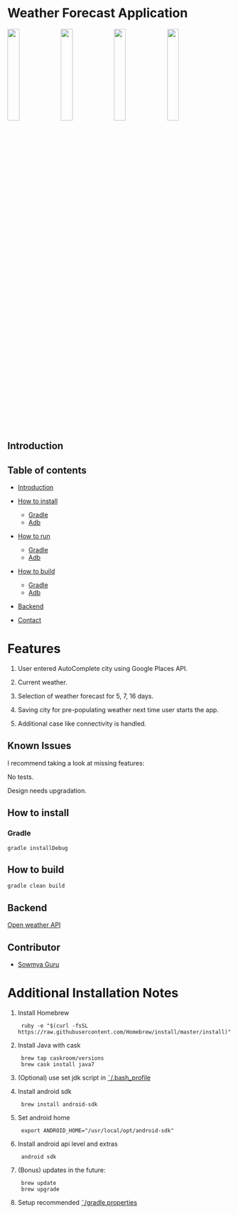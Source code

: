 # Weather Forecast Application

<img src="https://cloud.githubusercontent.com/assets/3032751/14792945/071bd188-0b1d-11e6-848e-59b09c43231d.png" width="23%"></img>
<img src="https://cloud.githubusercontent.com/assets/3032751/14792946/071e9198-0b1d-11e6-8b3a-afe425505047.png" width="23%"></img>
<img src="https://cloud.githubusercontent.com/assets/3032751/14792944/07195dae-0b1d-11e6-9312-bee6634b0ce4.png" width="23%"></img> 
<img src="https://cloud.githubusercontent.com/assets/3032751/14792947/07391266-0b1d-11e6-9524-7f2e7b44b64e.png" width="23%"></img>

## Introduction

## Table of contents

* [Introduction](#introduction)

* [How to install](#how-to-install)
	* [Gradle](#how-to-install#gradle)
	* [Adb](#how-to-install#adb)
* [How to run](#how-to-install)
	* [Gradle](#how-to-run#gradle)
	* [Adb](#how-to-run#adb)
* [How to build](#how-to-build)
	* [Gradle](#how-to-build#gradle)
	* [Adb](#how-to-build#adb)
* [Backend](#backend)
* [Contact](#contact)

# Features

1. User entered AutoComplete city using Google Places API. 

2. Current weather.

3. Selection of weather forecast for 5, 7, 16 days.

4. Saving city for pre-populating weather next time user starts the app.

5. Additional case like connectivity is handled.

## Known Issues

I recommend taking a look at missing features:

No tests. 

Design needs upgradation. 

## How to install

### Gradle

	gradle installDebug

## How to build
    
    gradle clean build 
	
## Backend

[Open weather API](http://openweathermap.org/api)

## Contributor

* [Sowmya Guru](mailto:sowmyasguru@gmail.com)

# Additional Installation Notes

1. Install Homebrew

        ruby -e "$(curl -fsSL https://raw.githubusercontent.com/Homebrew/install/master/install)"
     
2. Install Java with cask

        brew tap caskroom/versions
        brew cask install java7      
       
3. (Optional) use set jdk script in [˜/.bash_profile](https://gist.github.com/kibotu/bee00e5876a3bc134f43)                

4. Install android sdk
    
        brew install android-sdk

5. Set android home

        export ANDROID_HOME="/usr/local/opt/android-sdk"
         
6. Install android api level and extras

        android sdk 
    
7. (Bonus) updates in the future:
        
        brew update
        brew upgrade
        
8. Setup recommended [˜/gradle.properties](https://gist.github.com/kibotu/2e9601e92fac05cff72b)